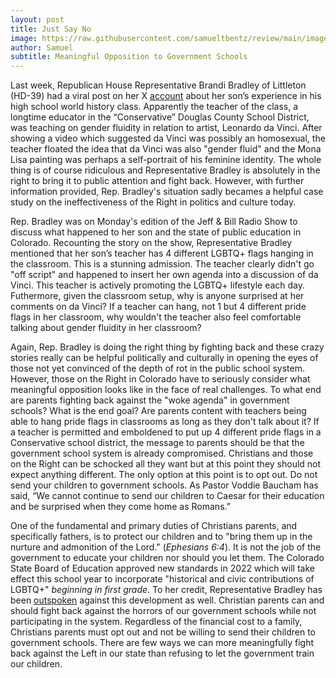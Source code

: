 ```yaml
---
layout: post
title: Just Say No
image: https://raw.githubusercontent.com/samueltbentz/review/main/images/alphabet.jpeg
author: Samuel
subtitle: Meaningful Opposition to Government Schools
---
```


Last week, Republican House Representative Brandi Bradley of Littleton (HD-39) had a viral post on her X [account](https://x.com/bradleyforco/status/1826307043684135239) about her son’s experience in his high school world history class. Apparently the teacher of the class, a longtime educator in the “Conservative” Douglas County School District, was teaching on gender fluidity in relation to artist, Leonardo da Vinci. After showing a video which suggested da Vinci was possibly an homosexual, the teacher floated the idea that da Vinci was also "gender fluid" and the Mona Lisa painting was perhaps a self-portrait of his feminine identity. The whole thing is of course ridiculous and Representative Bradley is absolutely in the right to bring it to public attention and fight back. However, with further information provided, Rep. Bradley's situation sadly becames a helpful case study on the ineffectiveness of the Right in politics and culture today.

Rep. Bradley was on Monday's edition of the Jeff & Bill Radio Show to discuss what happened to her son and the state of public education in Colorado. Recounting the story on the show, Representative Bradley mentioned that her son’s teacher has 4 different LGBTQ+ flags hanging in the classroom. This is a stunning admission. The teacher clearly didn't go "off script" and happened to insert her own agenda into a discussion of da Vinci. This teacher is actively promoting the LGBTQ+ lifestyle each day. Futhermore, given the classroom setup, why is anyone surprised at her comments on da Vinci? If a teacher can hang, not 1 but 4 different pride flags in her classroom, why wouldn't the teacher also feel comfortable talking about gender fluidity in her classroom?

Again, Rep. Bradley is doing the right thing by fighting back and these crazy stories really can be helpful politically and culturally in opening the eyes of those not yet convinced of the depth of rot in the public school system. However, those on the Right in Colorado have to seriously consider what meaningful opposition looks like in the face of real challenges. To what end are parents fighting back against the "woke agenda" in government schools? What is the end goal? Are parents content with teachers being able to hang pride flags in classrooms as long as they don't talk about it? If a teacher is permitted and emboldened to put up 4 different pride flags in a Conservative school district, the message to parents should be that the government school system is already compromised. Christians and those on the Right can be schocked all they want but at this point they should not expect anything different. The only option at this point is to opt out. Do not send your children to government schools. As Pastor Voddie Baucham has said, “We cannot continue to send our children to Caesar for their education and be surprised when they come home as Romans.”

One of the fundamental and primary duties of Christians parents, and specifically fathers, is to protect our children and to "bring them up in the nurture and admonition of the Lord." (*Ephesians 6:4*). It is not the job of the government to educate your children nor should you let them. The Colorado State Board of Education approved new standards in 2022 which will take effect this school year to incorporate "historical and civic contributions of LGBTQ+" *beginning in first grade*. To her credit, Representative Bradley has been [outspoken](https://www.dailysignal.com/2024/08/26/parents-outraged-colorados-lgbtq-history-lessons-starting-first-grade-fall/) against this development as well. Christian parents can and should fight back against the horrors of our government schools while not participating in the system. Regardless of the financial cost to a family, Christians parents must opt out and not be willing to send their children to government schools. There are few ways we can more meaningfully fight back against the Left in our state than refusing to let the government train our children.

